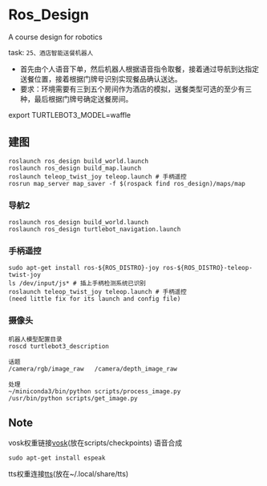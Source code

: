 # Ros_Design
A course design for robotics

task:
`25、酒店智能送餐机器人 `
- 首先由个人语音下单，然后机器人根据语音指令取餐，接着通过导航到达指定送餐位置，接着根据门牌号识别实现餐品确认送达。
- 要求：环境需要有三到五个房间作为酒店的模拟，送餐类型可选的至少有三种，最后根据门牌号确定送餐房间。


export TURTLEBOT3_MODEL=waffle
## 建图
```
roslaunch ros_design build_world.launch
roslaunch ros_design build_map.launch
roslaunch teleop_twist_joy teleop.launch # 手柄遥控
rosrun map_server map_saver -f $(rospack find ros_design)/maps/map
```

### 导航2
```
roslaunch ros_design build_world.launch
roslaunch ros_design turtlebot_navigation.launch
```

### 手柄遥控
```
sudo apt-get install ros-${ROS_DISTRO}-joy ros-${ROS_DISTRO}-teleop-twist-joy
ls /dev/input/js* # 插上手柄检测系统已识别 
roslaunch teleop_twist_joy teleop.launch # 手柄遥控
(need little fix for its launch and config file)
```

### 摄像头
```
机器人模型配置目录
roscd turtlebot3_description

话题
/camera/rgb/image_raw   /camera/depth_image_raw

处理
~/miniconda3/bin/python scripts/process_image.py
/usr/bin/python scripts/get_image.py

```

## Note
vosk权重链接[vosk](https://alphacephei.com/vosk/models)(放在scripts/checkpoints)
语音合成
```
sudo apt-get install espeak
```
tts权重连接[tts](https://coqui.gateway.scarf.sh/v0.6.1_models/tts_models--zh-CN--baker--tacotron2-DDC-GST.zip)(放在~/.local/share/tts)

